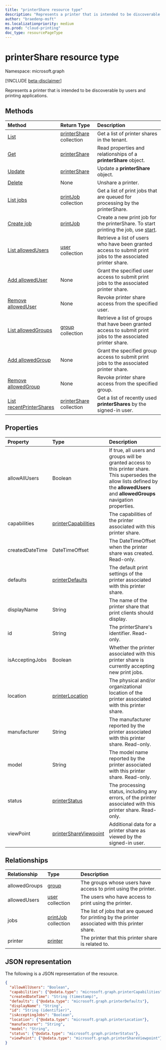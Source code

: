 ```yaml
---
title: "printerShare resource type"
description: "Represents a printer that is intended to be discoverable by users and printing applications."
author: "braedenp-msft"
ms.localizationpriority: medium
ms.prod: "cloud-printing"
doc_type: resourcePageType
---
```


# printerShare resource type

Namespace: microsoft.graph

[!INCLUDE [beta-disclaimer](../../includes/beta-disclaimer.md)]

Represents a printer that is intended to be discoverable by users and printing applications.

## Methods

| Method       | Return Type | Description |
|:-------------|:------------|:------------|
| [List](../api/print-list-shares.md) | [printerShare](printershare.md) collection | Get a list of printer shares in the tenant. |
| [Get](../api/printershare-get.md) | [printerShare](printershare.md) | Read properties and relationships of a **printerShare** object. |
| [Update](../api/printershare-update.md) | [printerShare](printershare.md) | Update a **printerShare** object. |
| [Delete](../api/printershare-delete.md) | None | Unshare a printer. |
| [List jobs](../api/printershare-list-jobs.md) | [printJob](printjob.md) collection | Get a list of print jobs that are queued for processing by the printerShare. |
| [Create job](../api/printershare-post-jobs.md) | [printJob](printjob.md) | Create a new print job for the printerShare. To start printing the job, use [start](../api/printjob-start.md). |
| [List allowedUsers](../api/printershare-list-allowedusers.md) | [user](user.md) collection | Retrieve a list of users who have been granted access to submit print jobs to the associated printer share. |
| [Add allowedUser](../api/printershare-post-allowedusers.md) | None | Grant the specified user access to submit print jobs to the associated printer share. |
| [Remove allowedUser](../api/printershare-delete-alloweduser.md) | None | Revoke printer share access from the specified user. |
| [List allowedGroups](../api/printershare-list-allowedgroups.md) | [group](group.md) collection | Retrieve a list of groups that have been granted access to submit print jobs to the associated printer share. |
| [Add allowedGroup](../api/printershare-post-allowedgroups.md) | None | Grant the specified group access to submit print jobs to the associated printer share. |
| [Remove allowedGroup](../api/printershare-delete-allowedgroup.md) | None | Revoke printer share access from the specified group. |
| [List recentPrinterShares](../api/print-list-recentshares.md) | [printerShare](printershare.md) collection | Get a list of recently used **printerShares** by the signed-in user. |

## Properties
| Property     | Type        | Description |
|:-------------|:------------|:------------|
|allowAllUsers|Boolean|If true, all users and groups will be granted access to this printer share. This supersedes the allow lists defined by the **allowedUsers** and **allowedGroups** navigation properties.|
|capabilities|[printerCapabilities](printercapabilities.md)|The capabilities of the printer associated with this printer share.|
|createdDateTime|DateTimeOffset|The DateTimeOffset when the printer share was created. Read-only.|
|defaults|[printerDefaults](printerdefaults.md)|The default print settings of the printer associated with this printer share.|
|displayName|String|The name of the printer share that print clients should display.|
|id|String| The printerShare's identifier. Read-only.|
|isAcceptingJobs|Boolean|Whether the printer associated with this printer share is currently accepting new print jobs.|
|location|[printerLocation](printerlocation.md)|The physical and/or organizational location of the printer associated with this printer share.|
|manufacturer|String|The manufacturer reported by the printer associated with this printer share. Read-only.|
|model|String|The model name reported by the printer associated with this printer share. Read-only.|
|status|[printerStatus](printerstatus.md)|The processing status, including any errors, of the printer associated with this printer share. Read-only.|
|viewPoint|[printerShareViewpoint](../resources/printershareviewpoint.md)|Additional data for a printer share as viewed by the signed-in user.|

## Relationships
| Relationship | Type        | Description |
|:-------------|:------------|:------------|
|allowedGroups|[group](group.md)|The groups whose users have access to print using the printer.|
|allowedUsers|[user](user.md) collection|The users who have access to print using the printer.|
|jobs|[printJob](printjob.md) collection| The list of jobs that are queued for printing by the printer associated with this printer share.|
|printer|[printer](printer.md)|The printer that this printer share is related to. |

## JSON representation

The following is a JSON representation of the resource.

<!-- {
  "blockType": "resource",
  "optionalProperties": [

  ],
  "@odata.type": "microsoft.graph.printerShare",
  "keyProperty": "id",
  "baseType":"microsoft.graph.entity"
}-->

```json
{
  "allowAllUsers": "Boolean",
  "capabilities": {"@odata.type": "microsoft.graph.printerCapabilities"},
  "createdDateTime": "String (timestamp)",
  "defaults": {"@odata.type": "microsoft.graph.printerDefaults"},
  "displayName": "String",
  "id": "String (identifier)",
  "isAcceptingJobs": "Boolean",
  "location": {"@odata.type": "microsoft.graph.printerLocation"},
  "manufacturer": "String",
  "model": "String",
  "status": {"@odata.type": "microsoft.graph.printerStatus"},
  "viewPoint": {"@odata.type": "microsoft.graph.printerShareViewpoint"}
}
```

<!-- uuid: 8fcb5dbc-d5aa-4681-8e31-b001d5168d79
2015-10-25 14:57:30 UTC -->
<!-- {
  "type": "#page.annotation",
  "description": "printerShare resource",
  "keywords": "",
  "section": "documentation",
  "tocPath": ""
}-->


